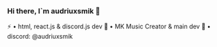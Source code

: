 ### Hi there, I`m audriuxsmik 👋


⚡ • html, react.js & discord.js dev
🔭 • MK Music Creator & main dev
💬 • discord: @audriuxsmik

